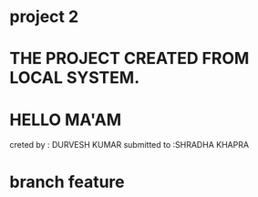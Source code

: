 # project 2
#  THE PROJECT CREATED FROM LOCAL SYSTEM. 
#  HELLO MA'AM
  creted by : DURVESH KUMAR
  submitted to :SHRADHA KHAPRA
# branch feature